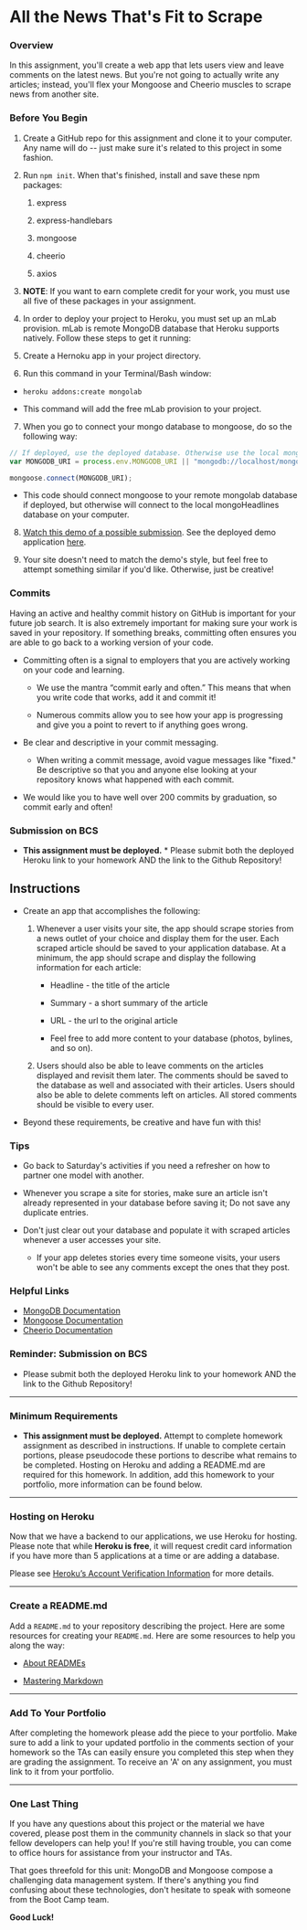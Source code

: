# All the News That's Fit to Scrape

### Overview

In this assignment, you'll create a web app that lets users view and leave comments on the latest news. But you're not going to actually write any articles; instead, you'll flex your Mongoose and Cheerio muscles to scrape news from another site.

### Before You Begin

1. Create a GitHub repo for this assignment and clone it to your computer. Any name will do -- just make sure it's related to this project in some fashion.

2. Run `npm init`. When that's finished, install and save these npm packages:

   1. express

   2. express-handlebars

   3. mongoose

   4. cheerio

   5. axios

3. **NOTE**: If you want to earn complete credit for your work, you must use all five of these packages in your assignment.

4. In order to deploy your project to Heroku, you must set up an mLab provision. mLab is remote MongoDB database that Heroku supports natively. Follow these steps to get it running:

5. Create a Hernoku app in your project directory.

6. Run this command in your Terminal/Bash window:

* `heroku addons:create mongolab`

* This command will add the free mLab provision to your project.

7. When you go to connect your mongo database to mongoose, do so the following way:

```js
// If deployed, use the deployed database. Otherwise use the local mongoHeadlines database
var MONGODB_URI = process.env.MONGODB_URI || "mongodb://localhost/mongoHeadlines";

mongoose.connect(MONGODB_URI);
```

* This code should connect mongoose to your remote mongolab database if deployed, but otherwise will connect to the local mongoHeadlines database on your computer.

8. [Watch this demo of a possible submission](https://youtu.be/4ltZr3VPmno). See the deployed demo application [here](http://nyt-mongo-scraper.herokuapp.com/).

9. Your site doesn't need to match the demo's style, but feel free to attempt something similar if you'd like. Otherwise, just be creative!

### Commits

Having an active and healthy commit history on GitHub is important for your future job search. It is also extremely important for making sure your work is saved in your repository. If something breaks, committing often ensures you are able to go back to a working version of your code.

* Committing often is a signal to employers that you are actively working on your code and learning.

  * We use the mantra “commit early and often.”  This means that when you write code that works, add it and commit it!

  * Numerous commits allow you to see how your app is progressing and give you a point to revert to if anything goes wrong.

* Be clear and descriptive in your commit messaging.

  * When writing a commit message, avoid vague messages like "fixed." Be descriptive so that you and anyone else looking at your repository knows what happened with each commit.

* We would like you to have well over 200 commits by graduation, so commit early and often!

### Submission on BCS

* **This assignment must be deployed.** * Please submit both the deployed Heroku link to your homework AND the link to the Github Repository!

## Instructions

* Create an app that accomplishes the following:

  1. Whenever a user visits your site, the app should scrape stories from a news outlet of your choice and display them for the user. Each scraped article should be saved to your application database. At a minimum, the app should scrape and display the following information for each article:

     * Headline - the title of the article

     * Summary - a short summary of the article

     * URL - the url to the original article

     * Feel free to add more content to your database (photos, bylines, and so on).

  2. Users should also be able to leave comments on the articles displayed and revisit them later. The comments should be saved to the database as well and associated with their articles. Users should also be able to delete comments left on articles. All stored comments should be visible to every user.

* Beyond these requirements, be creative and have fun with this!

### Tips

* Go back to Saturday's activities if you need a refresher on how to partner one model with another.

* Whenever you scrape a site for stories, make sure an article isn't already represented in your database before saving it; Do not save any duplicate entries.

* Don't just clear out your database and populate it with scraped articles whenever a user accesses your site.

  * If your app deletes stories every time someone visits, your users won't be able to see any comments except the ones that they post.

### Helpful Links

* [MongoDB Documentation](https://docs.mongodb.com/manual/)
* [Mongoose Documentation](http://mongoosejs.com/docs/api.html)
* [Cheerio Documentation](https://github.com/cheeriojs/cheerio)

### Reminder: Submission on BCS

* Please submit both the deployed Heroku link to your homework AND the link to the Github Repository!

---

### Minimum Requirements

* **This assignment must be deployed.** Attempt to complete homework assignment as described in instructions. If unable to complete certain portions, please pseudocode these portions to describe what remains to be completed. Hosting on Heroku and adding a README.md are required for this homework. In addition, add this homework to your portfolio, more information can be found below.

---

### Hosting on Heroku

Now that we have a backend to our applications, we use Heroku for hosting. Please note that while **Heroku is free**, it will request credit card information if you have more than 5 applications at a time or are adding a database.

Please see [Heroku’s Account Verification Information](https://devcenter.heroku.com/articles/account-verification) for more details.

---

### Create a README.md

Add a `README.md` to your repository describing the project. Here are some resources for creating your `README.md`. Here are some resources to help you along the way:

* [About READMEs](https://help.github.com/articles/about-readmes/)

* [Mastering Markdown](https://guides.github.com/features/mastering-markdown/)

---

### Add To Your Portfolio

After completing the homework please add the piece to your portfolio. Make sure to add a link to your updated portfolio in the comments section of your homework so the TAs can easily ensure you completed this step when they are grading the assignment. To receive an 'A' on any assignment, you must link to it from your portfolio.

---

### One Last Thing

If you have any questions about this project or the material we have covered, please post them in the community channels in slack so that your fellow developers can help you! If you're still having trouble, you can come to office hours for assistance from your instructor and TAs.

That goes threefold for this unit: MongoDB and Mongoose compose a challenging data management system. If there's anything you find confusing about these technologies, don't hesitate to speak with someone from the Boot Camp team.

**Good Luck!**
